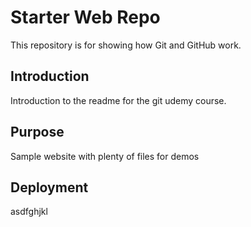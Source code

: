 # Starter Web Repo

This repository is for showing how Git and GitHub work.

## Introduction

Introduction to the readme for the git udemy course.

## Purpose

Sample website with plenty of files for demos

## Deployment

asdfghjkl